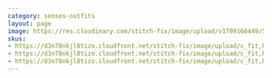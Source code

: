```yaml
---
category: senses-outfits
layout: page
image: https://res.cloudinary.com/stitch-fix/image/upload/v1709166449/Style_studio/Styleshuffle/2023-09-14_W_ISOF_E10_12385.jpg
skus:
- https://d3n78nkjl8tizo.cloudfront.net/stitch-fix/image/upload/c_fit,h_720,w_862/v1700697872/nvavbvybtxvzoifvauo8.jpg
- https://d3n78nkjl8tizo.cloudfront.net/stitch-fix/image/upload/c_fit,h_720,w_862/v1700017644/luaowpiqvla3vvpow3wd.jpg
- https://d3n78nkjl8tizo.cloudfront.net/stitch-fix/image/upload/c_fit,h_720,w_862/v1660935685/qawvzcowbeeqlubqpeki.jpg
---
```


